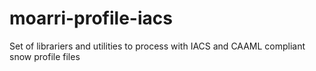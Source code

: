 # moarri-profile-iacs
Set of librariers and utilities to process with IACS and CAAML compliant snow profile files 
